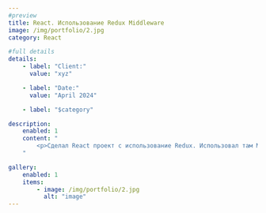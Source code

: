 ```yaml
---
#preview
title: React. Использование Redux Middleware
image: /img/portfolio/2.jpg
category: React

#full details
details:
    - label: "Client:"
      value: "xyz"

    - label: "Date:"
      value: "April 2024"

    - label: "$category"

description:
    enabled: 1
    content: "
        <p>Сделал React проект с использование Redux. Использовал там Middleware чтобы ограничить доступ к некоторым страницам</p>
    "

gallery: 
    enabled: 1
    items:
        - image: /img/portfolio/2.jpg
          alt: "image"
---
```

